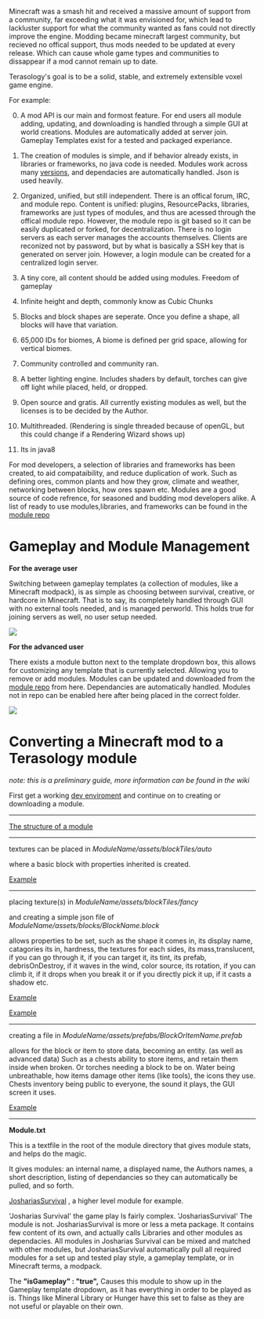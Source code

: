 Minecraft was a smash hit and received a massive amount of support from a community, far exceeding what it was envisioned for, which lead to lackluster support for what the community wanted as fans could not directly improve the engine. Modding became minecraft largest community, but recieved no offical support, thus mods needed to be updated at every release. Which can cause whole game types and communities to dissappear if a mod cannot remain up to date. 

Terasology's goal is to be a solid, stable, and extremely extensible voxel game engine.



For example:

0. A mod API is our main and formost feature. For end users all module adding, updating, and downloading is handled through a simple GUI at world creations. Modules are automatically added at server join. Gameplay Templates exist for a tested and packaged experiance.

0. The creation of modules is simple, and if  behavior already exists, in libraries or frameworks, no java code is needed. Modules work across many [versions](http://semver.org/), and dependacies are automatically handled. Json is used heavily.

0. Organized, unified, but still independent. There is an offical forum, IRC, and module repo. Content is unified: plugins, ResourcePacks, libraries, frameworks are just types of modules, and thus are acessed through the offical module repo. However, the module repo is git based so it can be easily duplicated or forked, for decentralization. There is no login servers as each server manages the accounts themselves. Clients are reconized not by password, but by what is basically a SSH key that is generated on server join. However, a login module can be created for a centralized login server. 

0. A tiny core, all content should be added using modules. Freedom of gameplay

0. Infinite height and depth, commonly know as Cubic Chunks

0. Blocks and block shapes are seperate. Once you define a shape, all blocks will have that variation. 

0. 65,000 IDs for biomes, A biome is defined per grid space, allowing for vertical biomes.

0. Community controlled and community ran. 

0. A better lighting engine. Includes shaders by default, torches can give off light while placed, held, or dropped.

0. Open source and gratis. All currently existing modules as well, but the licenses is to be decided by the Author. 

0. Multithreaded. (Rendering is single threaded because of openGL, but this could change if a Rendering Wizard shows up)

0. Its in java8

For mod developers, a selection of libraries and frameworks has been created, to aid compataibility, and reduce duplication of work. Such as defining ores, common plants and how they grow, climate and weather, networking between blocks, how ores spawn etc. Modules are a good source of code refrence, for seasoned and budding mod developers alike. A list of ready to use modules,libraries, and frameworks can be found in the [module repo](https://github.com/Terasology/)

# Gameplay and Module Management

__For the average user__

Switching between gameplay templates (a collection of modules, like a Minecraft modpack), is as simple as choosing between survival, creative, or hardcore in Minecraft. That is to say, its completely handled through GUI with no external tools needed, and is managed perworld. This holds true for joining servers as well, no user setup needed.

![](https://i.imgur.com/OpmgYGP.png)
  

__For the advanced user__

There exists a module button next to the template dropdown box, this allows for customizing any template that is currently selected. Allowing you to remove or add modules. Modules can be updated and downloaded from the [module repo](https://github.com/Terasology/) from here. Dependancies are automatically handled. Modules not in repo can be enabled here after being placed in the correct folder. 

![](https://i.imgur.com/GTzNKiL.png)

#  Converting a Minecraft mod to a Terasology module

_note: this is a preliminary  guide, more information can be found in the wiki_

First get a working [dev enviroment](https://github.com/MovingBlocks/Terasology/wiki/Modding-Guide#running-terasology-from-source) and continue on to creating or downloading a module. 


___
[The structure of a module](https://github.com/MovingBlocks/Terasology/wiki/Modding-Guide#structure-of-a-mod)
___ 

textures can be placed in _ModuleName/assets/blockTiles/auto_ 

where a basic block with properties inherited is created. 

[Example](https://github.com/Terasology/Minerals/tree/master/assets/blockTiles/auto)
___

placing  texture(s) in _ModuleName/assets/blockTiles/fancy_ 

and creating a simple json file of _ModuleName/assets/blocks/BlockName.block_

allows properties to be set, such as the shape it comes in, its display name, catagories its in, hardness, the textures for each sides, its mass,translucent, if you can go through it, if you can target it, its tint, its prefab, debrisOnDestroy, if it waves in the wind, color source, its rotation, if you can climb it, if it drops when you break it or if you directly pick it up, if it casts a shadow etc. 

[Example](https://github.com/Terasology/Soils/tree/master/assets/blockTiles/fancy)

[Example](https://github.com/Terasology/Soils/tree/master/assets/blocks/fancy)
___
creating a file in _ModuleName/assets/prefabs/BlockOrItemName.prefab_ 

allows for the block or item to store data, becoming an entity. (as well as advanced data) Such as a chests ability to store items, and retain them inside when broken. Or torches needing a block to be on. Water being unbreathable, how items damage other items (like tools), the icons they use. Chests inventory being public to everyone, the sound it plays, the GUI screen it uses.  

[Example](https://github.com/Terasology/JoshariasSurvival/tree/master/assets/prefabs)
    
____

**Module.txt**

This is a textfile in the root of the module directory that gives module stats, and helps do the magic. 

It gives modules: an internal name, a displayed name, the Authors names, a short description, listing of dependancies so they can automatically be pulled, and so forth. 

[JoshariasSurvival](https://github.com/Terasology/JoshariasSurvival/blob/master/module.txt)  , a higher level module for example. 

'Josharias Survival' the game play Is  fairly complex. 'JoshariasSurvival' The module is not. JoshariasSurvival is more or less a meta package. It contains few content of its own, and actually calls Libraries and other modules as dependacies. All modules in Josharias Survival can be mixed and matched  with other modules, but JoshariasSurvival automatically pull all required modules for a set up and tested play style, a gameplay template, or in Minecraft terms, a modpack. 

The __"isGameplay" : "true",__  Causes this module to show up in the Gameplay template dropdown, as it has everything in order to be played as is. Things like Mineral Library or Hunger have this set to false as they are not useful or playable on their own. 


    

     



